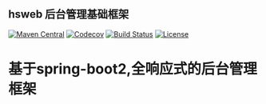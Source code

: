 ## hsweb 后台管理基础框架
[![Maven Central](https://img.shields.io/maven-central/v/org.hswebframework.web/hsweb-framework.svg)](http://search.maven.org/#search%7Cga%7C1%7Corg.hswebframework)
[![Codecov](https://codecov.io/gh/hs-web/hsweb-framework/branch/master/graph/badge.svg)](https://codecov.io/gh/hs-web/hsweb-framework/branch/master)
[![Build Status](https://travis-ci.org/hs-web/hsweb-framework.svg?branch=master)](https://travis-ci.org/hs-web/hsweb-framework)
[![License](https://img.shields.io/badge/license-Apache%202-4EB1BA.svg?style=flat-square)](https://www.apache.org/licenses/LICENSE-2.0.html)


# 基于spring-boot2,全响应式的后台管理框架
